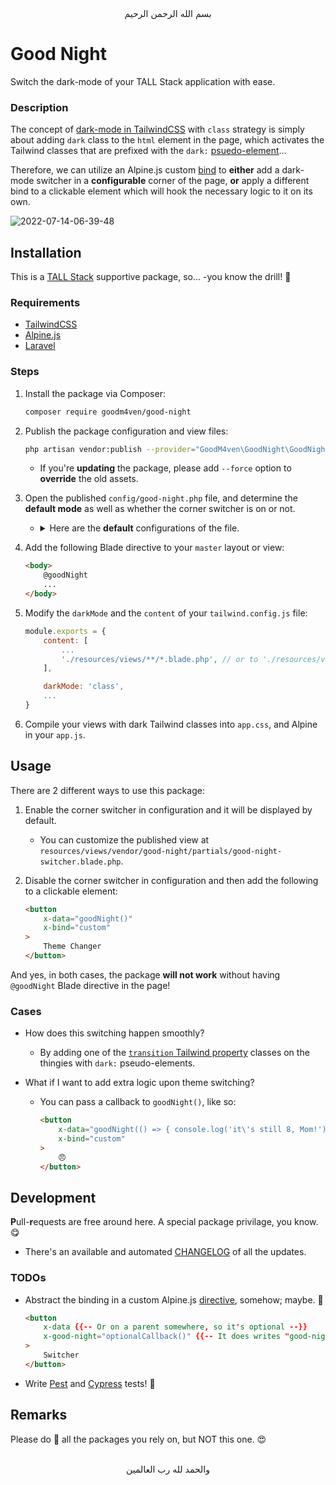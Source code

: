 <div align="center">
    بسم الله الرحمن الرحيم
</div>

# Good Night

Switch the dark-mode of your TALL Stack application with ease.

### Description

The concept of [dark-mode in TailwindCSS](https://tailwindcss.com/docs/dark-mode) with `class` strategy is simply about adding `dark` class to the `html` element in the page, which activates the Tailwind classes that are prefixed with the `dark:` [psuedo-element](https://tailwindcss.com/docs/hover-focus-and-other-states#pseudo-elements)...

Therefore, we can utilize an Alpine.js custom [bind](https://alpinejs.dev/globals/alpine-bind) to **either** add a dark-mode switcher in a **configurable** corner of the page, **or** apply a different bind to a clickable element which will hook the necessary logic to it on its own.

![2022-07-14-06-39-48](https://user-images.githubusercontent.com/81492351/178893504-37173339-5709-48f8-9359-a67e63d08942.gif)


## Installation

This is a [TALL Stack](https://tallstack.dev) supportive package, so... -you know the drill! 🙂

### Requirements

- [TailwindCSS](https://tailwindcss.com)
- [Alpine.js](https://alpinejs.dev)
- [Laravel](https://laravel.com)

### Steps

1. Install the package via Composer:

   ```bash
   composer require goodm4ven/good-night
   ```

2. Publish the package configuration and view files:

   ```bash
   php artisan vendor:publish --provider="GoodM4ven\GoodNight\GoodNightServiceProvider"
   ```

   - If you're **updating** the package, please add `--force` option to **override** the old assets.

3. Open the published `config/good-night.php` file, and determine the **default mode** as well as whether the corner switcher is on or not.

   - <details>
       <summary>
         Here are the <b>default</b> configurations of the file.
       </summary><br>

     ```php
     /*
      |--------------------------------------------------------------------------
      | Default Mode
      |--------------------------------------------------------------------------
      |
      | Determine the default dark/light mode that the app will start with.
      |
      | The default is `light` and is stored in `$store.goodNightMode`.
      |
      */

     'default-mode' => env('GOOD_NIGHT_DEFAULT', 'light'),


     /*
      |--------------------------------------------------------------------------
      | Switcher Enabled
      |--------------------------------------------------------------------------
      |
      | Decide whether to show or hide the corner dark-mode switcher in the page.
      |
      | Either way, the package won't work without `@goodNight` directive.
      |
      */

     'switcher-enabled' => env('GOOD_NIGHT_ENABLED', true),


     /*
      |--------------------------------------------------------------------------
      | Switcher Position
      |--------------------------------------------------------------------------
      |
      | Determine the position of the corner switcher button when shown in the page.
      |
      | Available positions are: top-right, top-left, bottom-left, bottom-right.
      |
      */

     'switcher-position' => env('GOOD_NIGHT_POSITION', 'top-right'),
     ```
     </details>

4. Add the following Blade directive to your `master` layout or view:

   ```html
   <body>
       @goodNight
       ...
   </body>
   ```

5. Modify the `darkMode` and the `content` of your `tailwind.config.js` file:

   ```js
   module.exports = {
       content: [
           ...
           './resources/views/**/*.blade.php', // or to './resources/views/vendor/good-night/**' specifically...
       ],

       darkMode: 'class',
       ...
   }
   ```

6. Compile your views with dark Tailwind classes into `app.css`, and Alpine in your `app.js`.


## Usage

There are 2 different ways to use this package:

1. Enable the corner switcher in configuration and it will be displayed by default.

   - You can customize the published view at `resources/views/vendor/good-night/partials/good-night-switcher.blade.php`.

2. Disable the corner switcher in configuration and then add the following to a clickable element:

   ```html
   <button
       x-data="goodNight()"
       x-bind="custom"
   >
       Theme Changer
   </button>
   ```

And yes, in both cases, the package **will not work** without having `@goodNight` Blade directive in the page!

### Cases

- How does this switching happen smoothly?

  - By adding one of the [`transition` Tailwind property](https://tailwindcss.com/docs/transition-property) classes on the thingies with `dark:` pseudo-elements.

- What if I want to add extra logic upon theme switching?

  - You can pass a callback to `goodNight()`, like so:

    ```html
    <button
        x-data="goodNight(() => { console.log('it\'s still 8, Mom!') })"
        x-bind="custom"
    >
        😠
    </button>
    ```


## Development

**P**ull-**r**equests are free around here. A special package privilage, you know. 😋

- There's an available and automated [CHANGELOG](CHANGELOG.md) of all the updates.

### TODOs

- Abstract the binding in a custom Alpine.js [directive](https://alpinejs.dev/advanced/extending#custom-directives), somehow; maybe. 🤔

  ```html
  <button
      x-data {{-- Or on a parent somewhere, so it's optional --}}
      x-good-night="optionalCallback()" {{-- It does writes "good-night" only once! --}}
  >
      Switcher
  </button>
  ```

- Write [Pest](https://pestphp.com) and [Cypress](https://cypress.io) tests! 🥲


## Remarks

Please do 🌟 all the packages you rely on, but NOT this one. 😍


<div align="center">
   <br>والحمد لله رب العالمين
</div>
